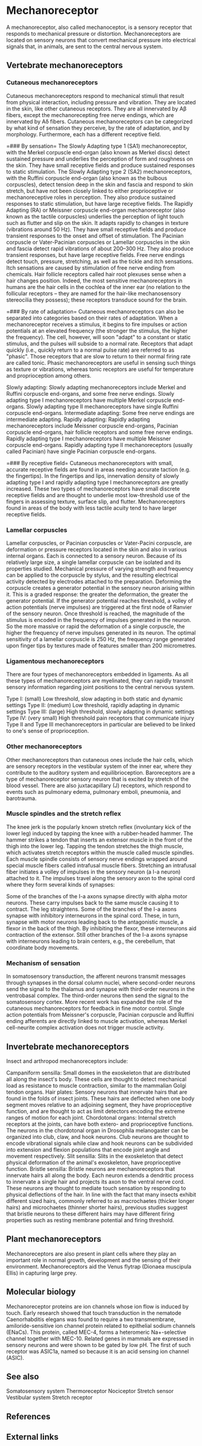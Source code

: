 # Mechanoreceptor

A mechanoreceptor, also called mechanoceptor, is a sensory receptor that responds to mechanical pressure or distortion. Mechanoreceptors are located on sensory neurons that convert mechanical pressure into electrical signals that, in animals, are sent to the central nervous system.


## Vertebrate mechanoreceptors



### Cutaneous mechanoreceptors
Cutaneous mechanoreceptors respond to mechanical stimuli that result from physical interaction, including pressure and vibration. They are located in the skin, like other cutaneous receptors. They are all innervated by Aβ fibers, except the mechanorecepting free nerve endings, which are innervated by Aδ fibers. Cutaneous mechanoreceptors can be categorized by what kind of sensation they perceive, by the rate of adaptation, and by morphology. Furthermore, each has a different receptive field.


=### By sensation=
The Slowly Adapting type 1 (SA1) mechanoreceptor, with the Merkel corpuscle end-organ (also known as Merkel discs) detect sustained pressure and underlies the perception of form and roughness on the skin. They have small receptive fields and produce sustained responses to static stimulation.
The Slowly Adapting type 2 (SA2) mechanoreceptors, with the Ruffini corpuscle end-organ (also known as the bulbous corpuscles), detect tension deep in the skin and fascia and respond to skin stretch, but have not been closely linked to either proprioceptive or mechanoreceptive roles in perception. They also produce sustained responses to static stimulation, but have large receptive fields.
The Rapidly Adapting (RA) or Meissner corpuscle end-organ mechanoreceptor (also known as the tactile corpuscles) underlies the perception of light touch such as flutter and slip on the skin. It adapts rapidly to changes in texture (vibrations around 50 Hz). They have small receptive fields and produce transient responses to the onset and offset of stimulation.
The Pacinian corpuscle or Vater-Pacinian corpuscles or Lamellar corpuscles in the skin and fascia detect rapid vibrations of about 200–300 Hz. They also produce transient responses, but have large receptive fields.
Free nerve endings detect touch, pressure, stretching, as well as the tickle and itch sensations. Itch sensations are caused by stimulation of free nerve ending from chemicals.
Hair follicle receptors called hair root plexuses sense when a hair changes position. Indeed, the most sensitive mechanoreceptors in humans are the hair cells in the cochlea of the inner ear (no relation to the follicular receptors – they are named for the hair-like mechanosensory stereocilia they possess); these receptors transduce sound for the brain.


=### By rate of adaptation=
Cutaneous mechanoreceptors can also be separated into categories based on their rates of adaptation.  When a mechanoreceptor receives a stimulus, it begins to fire impulses or action potentials at an elevated frequency (the stronger the stimulus, the higher the frequency).  The cell, however, will soon "adapt" to a constant or static stimulus, and the pulses will subside to a normal rate.  Receptors that adapt quickly (i.e., quickly return to a normal pulse rate) are referred to as "phasic".  Those receptors that are slow to return to their normal firing rate are called tonic. Phasic mechanoreceptors are useful in sensing such things as texture or vibrations, whereas tonic receptors are useful for temperature and proprioception among others.

Slowly adapting: Slowly adapting mechanoreceptors include Merkel and Ruffini corpuscle end-organs, and some free nerve endings.
Slowly adapting type I mechanoreceptors have multiple Merkel corpuscle end-organs.
Slowly adapting type II mechanoreceptors have single Ruffini corpuscle end-organs.
Intermediate adapting: Some free nerve endings are intermediate adapting.
Rapidly adapting: Rapidly adapting mechanoreceptors include Meissner corpuscle end-organs, Pacinian corpuscle end-organs, hair follicle receptors and some free nerve endings.
Rapidly adapting type I mechanoreceptors have multiple Meissner corpuscle end-organs.
Rapidly adapting type II mechanoreceptors (usually called Pacinian) have single Pacinian corpuscle end-organs.


=### By receptive field=
Cutaneous mechanoreceptors with small, accurate receptive fields are found in areas needing accurate taction (e.g. the fingertips). In the fingertips and lips, innervation density of slowly adapting type I and rapidly adapting type I mechanoreceptors are greatly increased. These two types of mechanoreceptors have small discrete receptive fields and are thought to underlie most low-threshold use of the fingers in assessing texture, surface slip, and flutter. Mechanoreceptors found in areas of the body with less tactile acuity tend to have larger receptive fields.


### Lamellar corpuscles
Lamellar corpuscles, or Pacinian corpuscles or Vater-Pacini corpuscle, are deformation or pressure receptors located in the skin and also in various internal organs. Each is connected to a sensory neuron. Because of its relatively large size, a single lamellar corpuscle can be isolated and its properties studied. Mechanical pressure of varying strength and frequency can be applied to the corpuscle by stylus, and the resulting electrical activity detected by electrodes attached to the preparation.
Deforming the corpuscle creates a generator potential in the sensory neuron arising within it. This is a graded response: the greater the deformation, the greater the generator potential. If the generator potential reaches threshold, a volley of action potentials (nerve impulses) are triggered at the first node of Ranvier of the sensory neuron.
Once threshold is reached, the magnitude of the stimulus is encoded in the frequency of impulses generated in the neuron. So the more massive or rapid the deformation of a single corpuscle, the higher the frequency of nerve impulses generated in its neuron.
The optimal sensitivity of a lamellar corpuscle is 250 Hz, the frequency range generated upon finger tips by textures made of features smaller than 200 micrometres.


### Ligamentous mechanoreceptors
There are four types of mechanoreceptors embedded in ligaments. As all these types of mechanoreceptors are myelinated, they can rapidly transmit sensory information regarding joint positions to the central nervous system.

Type I: (small) Low threshold, slow adapting in both static and dynamic settings
Type II: (medium) Low threshold, rapidly adapting in dynamic settings
Type III: (large) High threshold, slowly adapting in dynamic settings
Type IV: (very small) High threshold pain receptors that communicate injury
Type II and Type III mechanoreceptors in particular are believed to be linked to one's sense of proprioception.


### Other mechanoreceptors
Other mechanoreceptors than cutaneous ones include the hair cells, which are sensory receptors in the vestibular system of the inner ear, where they contribute to the auditory system and equilibrioception. Baroreceptors are a type of mechanoreceptor sensory neuron that is excited by stretch of the blood vessel. There are also juxtacapillary (J) receptors, which respond to events such as pulmonary edema, pulmonary emboli, pneumonia, and barotrauma.


### Muscle spindles and the stretch reflex
The knee jerk is the popularly known stretch reflex (involuntary kick of the lower leg) induced by tapping the knee with a rubber-headed hammer. The hammer strikes a tendon that inserts an extensor muscle in the front of the thigh into the lower leg. Tapping the tendon stretches the thigh muscle, which activates stretch receptors within the muscle called muscle spindles. Each muscle spindle consists of sensory nerve endings wrapped around special muscle fibers called intrafusal muscle fibers. Stretching an intrafusal fiber initiates a volley of impulses in the sensory neuron (a I-a neuron) attached to it. The impulses travel along the sensory axon to the spinal cord where they form several kinds of synapses:

Some of the branches of the I-a axons synapse directly with alpha motor neurons. These carry impulses back to the same muscle causing it to contract. The leg straightens.
Some of the branches of the I-a axons synapse with inhibitory interneurons in the spinal cord. These, in turn, synapse with motor neurons leading back to the antagonistic muscle, a flexor in the back of the thigh. By inhibiting the flexor, these interneurons aid contraction of the extensor.
Still other branches of the I-a axons synapse with interneurons leading to brain centers, e.g., the cerebellum, that coordinate body movements.


### Mechanism of sensation
In somatosensory transduction, the afferent neurons transmit messages through synapses in the dorsal column nuclei, where second-order neurons send the signal to the thalamus and synapse with third-order neurons in the ventrobasal complex. The third-order neurons then send the signal to the somatosensory cortex.
More recent work has expanded the role of the cutaneous mechanoreceptors for feedback in fine motor control. Single action potentials from Meissner's corpuscle, Pacinian corpuscle and Ruffini ending afferents are directly linked to muscle activation, whereas Merkel cell-neurite complex activation does not trigger muscle activity.


## Invertebrate mechanoreceptors

Insect and arthropod mechanoreceptors include:

Campaniform sensilla: Small domes in the exoskeleton that are distributed all along the insect's body. These cells are thought to detect mechanical load as resistance to muscle contraction, similar to the mammalian Golgi tendon organs.
Hair plates: Sensory neurons that innervate hairs that are found in the folds of insect joints. These hairs are deflected when one body segment moves relative to an adjoining segment, they have proprioceptive function, and are thought to act as limit detectors encoding the extreme ranges of motion for each joint.
Chordotonal organs: Internal stretch receptors at the joints, can have both extero- and proprioceptive functions. The neurons in the chordotonal organ in Drosophila melanogaster can be organized into club, claw, and hook neurons. Club neurons are thought to encode vibrational signals while claw and hook neurons can be subdivided into extension and flexion populations that encode joint angle and movement respectively.
Slit sensilla: Slits in the exoskeleton that detect physical deformation of the animal's exoskeleton, have proprioceptive function.
Bristle sensilla: Bristle neurons are mechanoreceptors that innervate hairs all along the body. Each neuron extends a dendritic process to innervate a single hair and projects its axon to the ventral nerve cord. These neurons are thought to mediate touch sensation by responding to physical deflections of the hair. In line with the fact that many insects exhibit different sized hairs, commonly referred to as macrochaetes (thicker longer hairs) and microchaetes (thinner shorter hairs), previous studies suggest that bristle neurons to these different hairs may have different firing properties such as resting membrane potential and firing threshold.


## Plant mechanoreceptors

Mechanoreceptors are also present in plant cells where they play an important role in normal growth, development and the sensing of their environment. Mechanoreceptors aid the Venus flytrap (Dionaea muscipula Ellis) in capturing large prey.


## Molecular biology

Mechanoreceptor proteins are ion channels whose ion flow is induced by touch. Early research showed that touch transduction in the nematode Caenorhabditis elegans was found to require a two transmembrane, amiloride-sensitive ion channel protein related to epithelial sodium channels (ENaCs). This protein, called MEC-4, forms a heteromeric Na+-selective channel together with MEC-10. Related genes in mammals are expressed in sensory neurons and were shown to be gated by low pH. The first of such receptor was ASIC1a, named so because it is an acid sensing ion channel (ASIC).


## See also

Somatosensory system
Thermoreceptor
Nociceptor
Stretch sensor
Vestibular system
Stretch receptor


## References



## External links

